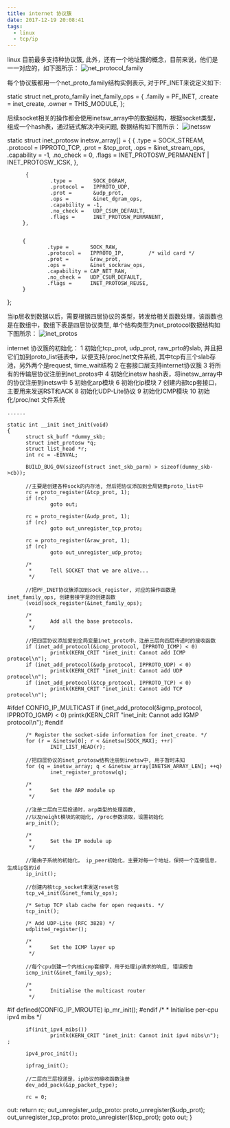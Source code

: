 ```yaml
---
title: internet 协议簇
date: 2017-12-19 20:08:41
tags:
  - linux
  - tcp/ip
---
```

   linux 目前最多支持种协议簇, 此外，还有一个地址簇的概念，目前来说，他们是一一对应的，如下图所示：
   ![net_protocol_family](2017-12-19-net-protocol-family/protocol_family.png)

   每个协议簇都用一个net_proto_family结构实例表示, 对于PF_INET来说定义如下:

   static struct net_proto_family inet_family_ops = {
        .family = PF_INET,
        .create = inet_create,
        .owner  = THIS_MODULE,
   };

  后续socket相关的操作都会使用inetsw_array中的数据结构，根据socket类型，组成一个hash表，通过链式解决冲突问题, 数据结构如下图所示：
   ![inetssw](2017-12-19-net-protocol-family/inetsw.png)
    
  static struct inet_protosw inetsw_array[] =
  {
          {
                  .type =       SOCK_STREAM,
                  .protocol =   IPPROTO_TCP,
                  .prot =       &tcp_prot,
                  .ops =        &inet_stream_ops,
                  .capability = -1,
                  .no_check =   0,
                  .flags =      INET_PROTOSW_PERMANENT |
                                INET_PROTOSW_ICSK,
          },

          {
                  .type =       SOCK_DGRAM,
                  .protocol =   IPPROTO_UDP,
                  .prot =       &udp_prot,
                  .ops =        &inet_dgram_ops,
                  .capability = -1,
                  .no_check =   UDP_CSUM_DEFAULT,
                  .flags =      INET_PROTOSW_PERMANENT,
         },


         {
                 .type =       SOCK_RAW,
                 .protocol =   IPPROTO_IP,        /* wild card */
                 .prot =       &raw_prot,
                 .ops =        &inet_sockraw_ops,
                 .capability = CAP_NET_RAW,
                 .no_check =   UDP_CSUM_DEFAULT,
                 .flags =      INET_PROTOSW_REUSE,
         }
  }; 

  当ip层收到数据以后，需要根据四层协议的类型，转发给相关函数处理，该函数也是在数组中，数组下表是四层协议类型, 单个结构类型为net_protocol数据结构如下图所示：
   ![inet_protos](2017-12-19-net-protocol-family/inet_protos.png)

  internet 协议簇的初始化：
    1 初始化tcp_prot, udp_prot, raw_prto的slab, 并且把它们加到proto_list链表中，以便支持/proc/net文件系统, 其中tcp有三个slab存池，另外两个是request, time_wait结构
    2 在套接口层支持internet协议簇
    3 将所有的传输层协议注册到net_protos中
    4 初始化inetsw hash表，将inetsw_array中的协议注册到inetsw中
    5 初始化arp模块
    6 初始化ip模块
    7 创建内部tcp套接口， 主要用来发送RST和ACK
    8 初始化UDP-Lite协议
    9 初始化ICMP模块
    10 初始化/proc/net 文件系统

    ......

    static int __init inet_init(void)
    {
          struct sk_buff *dummy_skb;
          struct inet_protosw *q;
          struct list_head *r;
          int rc = -EINVAL;

          BUILD_BUG_ON(sizeof(struct inet_skb_parm) > sizeof(dummy_skb->cb));

          //主要是创建各种sock的内存池, 然后把协议添加到全局链表proto_list中
          rc = proto_register(&tcp_prot, 1);
          if (rc)
                  goto out;

          rc = proto_register(&udp_prot, 1);
          if (rc)
                  goto out_unregister_tcp_proto;

          rc = proto_register(&raw_prot, 1);
          if (rc)
                  goto out_unregister_udp_proto;

          /*
           *      Tell SOCKET that we are alive...
           */

          //把PF_INET协议簇添加到sock_register, 对应的操作函数是inet_family_ops, 创建套接字是的创建函数
          (void)sock_register(&inet_family_ops);

          /*
           *      Add all the base protocols.
           */

          //把四层协议添加爱到全局变量inet_proto中，注册三层向四层传递时的接收函数
          if (inet_add_protocol(&icmp_protocol, IPPROTO_ICMP) < 0)
                  printk(KERN_CRIT "inet_init: Cannot add ICMP protocol\n");
          if (inet_add_protocol(&udp_protocol, IPPROTO_UDP) < 0)
                  printk(KERN_CRIT "inet_init: Cannot add UDP protocol\n");
          if (inet_add_protocol(&tcp_protocol, IPPROTO_TCP) < 0)
                  printk(KERN_CRIT "inet_init: Cannot add TCP protocol\n");
#ifdef CONFIG_IP_MULTICAST
          if (inet_add_protocol(&igmp_protocol, IPPROTO_IGMP) < 0)
                  printk(KERN_CRIT "inet_init: Cannot add IGMP protocol\n");
#endif

          /* Register the socket-side information for inet_create. */
          for (r = &inetsw[0]; r < &inetsw[SOCK_MAX]; ++r)
                  INIT_LIST_HEAD(r);

          //把四层协议的inet_protosw结构注册到inetsw中, 用于暂时未知
          for (q = inetsw_array; q < &inetsw_array[INETSW_ARRAY_LEN]; ++q)
                  inet_register_protosw(q);

          /*
           *      Set the ARP module up
           */

          //注册二层向三层投递时，arp类型的处理函数, 
          //以及neight模块的初始化, /proc参数读取，设置初始化
          arp_init();

          /*
           *      Set the IP module up
           */

          //路由子系统的初始化， ip_peer初始化，主要对每一个地址，保持一个连接信息，生成ip包的id
          ip_init();

          //创建内核tcp_socket来发送reset包
          tcp_v4_init(&inet_family_ops);

          /* Setup TCP slab cache for open requests. */
          tcp_init();

          /* Add UDP-Lite (RFC 3828) */
          udplite4_register();

          /*
           *      Set the ICMP layer up
           */

          //每个cpu创建一个内核icmp套接字，用于处理ip请求的响应, 错误报告
          icmp_init(&inet_family_ops);

          /*
           *      Initialise the multicast router
           */
#if defined(CONFIG_IP_MROUTE)
          ip_mr_init();
#endif
   /*
           *      Initialise per-cpu ipv4 mibs
           */

          if(init_ipv4_mibs())
                  printk(KERN_CRIT "inet_init: Cannot init ipv4 mibs\n"); ;

          ipv4_proc_init();

          ipfrag_init();

          //二层向三层投递是，ip协议的接收函数注册
          dev_add_pack(&ip_packet_type);

          rc = 0;
  out:
          return rc;
  out_unregister_udp_proto:
          proto_unregister(&udp_prot);
  out_unregister_tcp_proto:
          proto_unregister(&tcp_prot);
          goto out;
    }
